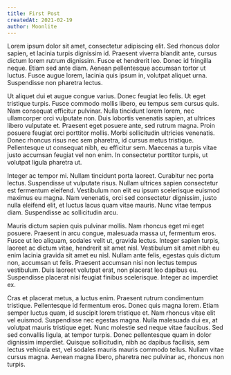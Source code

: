 ```yaml
---
title: First Post
createdAt: 2021-02-19
author: Moonlite
---
```

Lorem ipsum dolor sit amet, consectetur adipiscing elit. Sed rhoncus dolor sapien, et lacinia turpis dignissim id. Praesent viverra blandit ante, cursus dictum lorem rutrum dignissim. Fusce et hendrerit leo. Donec id fringilla neque. Etiam sed ante diam. Aenean pellentesque accumsan tortor ut luctus. Fusce augue lorem, lacinia quis ipsum in, volutpat aliquet urna. Suspendisse non pharetra lectus.

Ut aliquet dui et augue congue varius. Donec feugiat leo felis. Ut eget tristique turpis. Fusce commodo mollis libero, eu tempus sem cursus quis. Nam consequat efficitur pulvinar. Nulla tincidunt lorem lorem, nec ullamcorper orci vulputate non. Duis lobortis venenatis sapien, at ultrices libero vulputate et. Praesent eget posuere ante, sed rutrum magna. Proin posuere feugiat orci porttitor mollis. Morbi sollicitudin ultricies venenatis. Donec rhoncus risus nec sem pharetra, id cursus metus tristique. Pellentesque ut consequat nibh, eu efficitur sem. Maecenas a turpis vitae justo accumsan feugiat vel non enim. In consectetur porttitor turpis, ut volutpat ligula pharetra ut.

Integer ac tempor mi. Nullam tincidunt porta laoreet. Curabitur nec porta lectus. Suspendisse ut vulputate risus. Nullam ultrices sapien consectetur est fermentum eleifend. Vestibulum non elit eu ipsum scelerisque euismod maximus eu magna. Nam venenatis, orci sed consectetur dignissim, justo nulla eleifend elit, et luctus lacus quam vitae mauris. Nunc vitae tempus diam. Suspendisse ac sollicitudin arcu.

Mauris dictum sapien quis pulvinar mollis. Nam rhoncus eget mi eget posuere. Praesent in arcu congue, malesuada massa ut, fermentum eros. Fusce ut leo aliquam, sodales velit ut, gravida lectus. Integer sapien turpis, laoreet ac dictum vitae, hendrerit sit amet nisl. Vestibulum sit amet nibh eu enim lacinia gravida sit amet eu nisl. Nullam ante felis, egestas quis dictum non, accumsan ut felis. Praesent accumsan nisi non lectus tempus vestibulum. Duis laoreet volutpat erat, non placerat leo dapibus eu. Suspendisse placerat nisi feugiat finibus scelerisque. Integer ac imperdiet ex.

Cras et placerat metus, a luctus enim. Praesent rutrum condimentum tristique. Pellentesque id fermentum eros. Donec quis magna lorem. Etiam semper luctus quam, id suscipit lorem tristique et. Nam rhoncus vitae elit vel euismod. Suspendisse nec egestas magna. Nulla malesuada dui ex, at volutpat mauris tristique eget. Nunc molestie sed neque vitae faucibus. Sed sed convallis ligula, at tempor turpis. Donec pellentesque quam in dolor dignissim imperdiet. Quisque sollicitudin, nibh ac dapibus facilisis, sem lectus vehicula est, vel sodales mauris mauris commodo tellus. Nullam vitae cursus magna. Aenean magna libero, pharetra nec pulvinar ac, rhoncus non turpis. 
